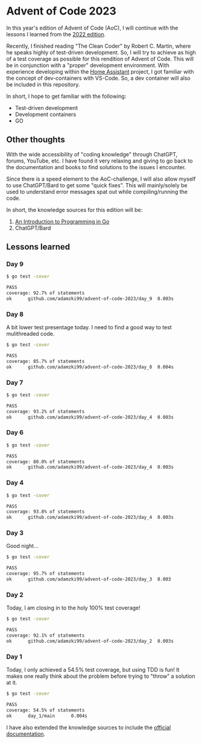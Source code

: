 # Advent of Code 2023

In this year's edition of Advent of Code (AoC), I will continue with the lessons I learned from the [2022 edition](https://github.com/adamzki99/advent-of-code-2022).

Recently, I finished reading "The Clean Coder" by Robert C. Martin, where he speaks highly of test-driven development. So, I will try to achieve as high of a test coverage as possible for this rendition of Advent of Code.
This will be in conjunction with a "proper" development environment. With experience developing within the [Home Assistant](https://www.home-assistant.io/) project, I got familiar with the concept of dev-containers with VS-Code.
So, a dev container will also be included in this repository.

In short, I hope to get familiar with the following:

- Test-driven development
- Development containers
- GO

## Other thoughts

With the wide accessibility of "coding knowledge" through ChatGPT, forums, YouTube, etc. I have found it very relaxing and giving to go back to the documentation and books to find solutions to the issues I encounter. 

Since there is a speed element to the AoC-challenge, I will also allow myself to use ChatGPT/Bard to get some "quick fixes". This will mainly/solely be used to understand error messages spat out while compiling/running the code.

In short, the knowledge sources for this edition will be:

1. [An Introduction to Programming in Go](https://www.golang-book.com/books/intro)
2. ChatGPT/Bard

## Lessons learned

### Day 9

```bash
$ go test -cover

PASS
coverage: 92.7% of statements
ok      github.com/adamzki99/advent-of-code-2023/day_9  0.003s
```

### Day 8
A bit lower test presentage today. I need to find a good way to test mulithreaded code.

```bash
$ go test -cover

PASS
coverage: 85.7% of statements
ok      github.com/adamzki99/advent-of-code-2023/day_8  0.004s
```

### Day 7

```bash
$ go test -cover

PASS
coverage: 93.2% of statements
ok      github.com/adamzki99/advent-of-code-2023/day_4  0.003s
```

### Day 6

```bash
$ go test -cover

PASS
coverage: 80.0% of statements
ok      github.com/adamzki99/advent-of-code-2023/day_4  0.003s
```

### Day 4

```bash
$ go test -cover

PASS
coverage: 93.8% of statements
ok      github.com/adamzki99/advent-of-code-2023/day_4  0.003s
```

### Day 3

Good night...

```bash
$ go test -cover 

PASS
coverage: 95.7% of statements
ok      github.com/adamzki99/advent-of-code-2023/day_3  0.003
```

### Day 2

Today, I am closing in to the holy 100% test coverage!

```bash
$ go test -cover

PASS
coverage: 92.1% of statements
ok      github.com/adamzki99/advent-of-code-2023/day_2  0.003s
```

### Day 1

Today, I only achieved a 54.5% test coverage, but using TDD is fun! It makes one really think about the problem before trying to "throw" a solution at it.

```bash
$ go test -cover

PASS
coverage: 54.5% of statements
ok      day_1/main      0.004s
```

I have also extended the knowledge sources to include the [official documentation](https://go.dev/).
